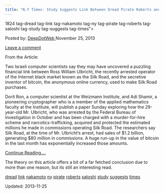 ```yaml
---
title: "N.Y Times: Study Suggests Link Between Dread Pirate Roberts and Satoshi Nakamoto
---
```

1824  tag-dread tag-link tag-nakamoto tag-ny tag-pirate tag-roberts tag-satoshi tag-study tag-suggests tag-times">

<span>Posted by: <a href="https://www.deepdotweb.com/author/admin/" title="">DeepDotWeb </a></span>
<span>November 25, 2013</span>

<span><a href="https://www.deepdotweb.com/2013/11/25/n-y-times-study-suggests-link-between-dread-pirate-roberts-and-satoshi-nakamoto/#respond">Leave a comment</a></span>


<p>From the Article:</p>
<p>Two Israeli computer scientists say they may have uncovered a puzzling financial link between Ross William Ulbricht, the recently arrested operator of the Internet black market known as the Silk Road, and the secretive inventor of bitcoin, the anonymous online currency, used to make Silk Road purchases.</p>
<p>Dorit Ron, a computer scientist at the Weizmann Institute, and Adi Shamir, a pioneering cryptographer who is a member of the applied mathematics faculty at the Institute, will publish a paper Sunday exploring how the 29-year-old Mr. Ulbricht, who was arrested by the Federal Bureau of Investigation in October and has been charged with a murder-for-hire scheme and narcotics-trafficking, acquired and protected the estimated millions he made in commissions operating Silk Road. The researchers say Silk Road, at the time of Mr. Ulbricht’s arrest, had sales of $1.2 billion, generating $80 million in commissions. A huge run-up in the value of bitcoin in the last month has exponentially increased those amounts.</p>
<a href=" http://bits.blogs.nytimes.com/2013/11/23/study-suggests-link-between-dread-pirate-roberts-and-satoshi-nakamoto/?_r=1&amp;" target="_blank" class="shortc-button small blue">Continue Reading&#8230;.</a>
<p>The theory on this article offers a bit of a far fetched conclusion due to more than one reason, but its still an interesting read.</p>
</div>
<a href="https://www.deepdotweb.com/tag/dread/" rel="tag">dread</a> <a href="https://www.deepdotweb.com/tag/link/" rel="tag">link</a> <a href="https://www.deepdotweb.com/tag/nakamoto/" rel="tag">nakamoto</a> <a href="https://www.deepdotweb.com/tag/ny/" rel="tag">ny</a> <a href="https://www.deepdotweb.com/tag/pirate/" rel="tag">pirate</a> <a href="https://www.deepdotweb.com/tag/roberts/" rel="tag">roberts</a> <a href="https://www.deepdotweb.com/tag/satoshi/" rel="tag">satoshi</a> <a href="https://www.deepdotweb.com/tag/study/" rel="tag">study</a> <a href="https://www.deepdotweb.com/tag/suggests/" rel="tag">suggests</a> <a href="https://www.deepdotweb.com/tag/times/" rel="tag">times</a>

Updated: 2013-11-25